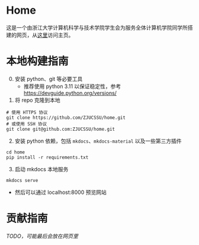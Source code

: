 # Home

这是一个由浙江大学计算机科学与技术学院学生会为服务全体计算机学院同学所搭建的网页，从[这里](https://zjucssu.github.io/home/)访问主页。

# 本地构建指南

0. 安装 python、git 等必要工具 
   - 推荐使用 python 3.11 以保证稳定性，参考 https://devguide.python.org/versions/
1. 将 repo 克隆到本地

```shell
# 使用 HTTPS 协议
git clone https://github.com/ZJUCSSU/home.git
# 或使用 SSH 协议
git clone git@github.com:ZJUCSSU/home.git
```

2. 安装 python 依赖，包括 `mkdocs`、`mkdocs-material` 以及一些第三方插件

```shell
cd home
pip install -r requirements.txt
```

3. 启动 mkdocs 本地服务

```shell
mkdocs serve
```
   - 然后可以通过 localhost:8000 预览网站

# 贡献指南

*TODO，可能最后会放在网页里*